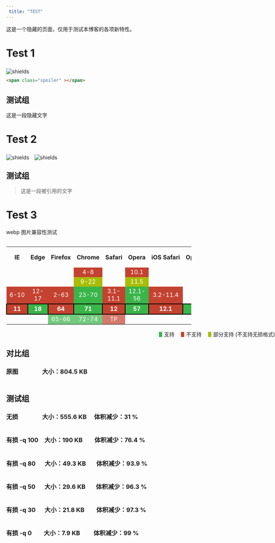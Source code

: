 ```yaml
---
 title: "TEST"
---
```

<!-- 
<img alt="shields" src="" style="float: left; margin: 5px 1em 0px 0px" >
<img alt="" src="https://mogeko.github.io/images/test/" >
<span class="spoiler" ></span>
&emsp;&emsp;
 -->

这是一个隐藏的页面，仅用于测试本博客的各项新特性。



# Test 1

<img alt="shields" src="https://img.shields.io/badge/%E9%9A%90%E8%97%8F%E6%96%87%E5%AD%97%20-pass-green.svg" style="float: left; margin: 5px 1em 0px 0px" ><br>

```html
<span class="spoiler" ></span>
```

## 测试组

<span class="spoiler" >这是一段隐藏文字</span>

# Test 2

<img alt="shields" src="https://img.shields.io/badge/%E6%96%B0%C2%B7%E5%BC%95%E7%94%A8%E6%A0%87%E7%AD%BE-pass-green.svg" style="float: left; margin: 5px 1em 0px 0px" ><img alt="shields" src="https://img.shields.io/badge/%E5%A4%9C%E6%99%9A%E6%A8%A1%E5%BC%8F%20-pass-green.svg" style="float: left; margin: 5px 1em 0px 0px" ><br>

## 测试组

> 这是一段被引用的文字

# Test 3

webp 图片兼容性测试

<div  style="overflow:auto">
<table>
  <tbody><tr  style="text-align:center;line-height:1.5em">
      <th>IE</th>
      <th>Edge</th>
      <th>Firefox</th>
      <th>Chrome</th>
      <th>Safari</th>
      <th>Opera</th>
      <th nowrap="nowrap">iOS Safari</th>
      <th nowrap="nowrap">Opera Mini</th>
      <th>Android Browser</th>
      <th>Blackberry Browser</th>
      <th nowrap="nowrap">Opera Mobile</th>
      <th nowrap="nowrap">Chrome for<br>Android</th>
      <th nowrap="nowrap">Firefox for<br>Android</th>
      <th nowrap="nowrap">IE Mobile</th>
      <th nowrap="nowrap">UC Browser<br>for Android</th>
      <th>Samsung Internet</th>
      <th nowrap="nowrap">QQ Browser</th>
      <th>Baidu Browser</th>
  </tr>
  <tr style="color:#ffffff;text-align:center">
      <td></td>
      <td></td>
      <td></td>
      <td style="background-color:#c44230;">4-8</td>
      <td></td>
      <td style="background-color:#c44230;">10.1</td>
      <td></td>
      <td></td>
      <td style="background-color:#c44230;">2.1-3</td>
      <td></td>
      <td></td>
      <td></td>
      <td></td>
      <td></td>
      <td></td>
      <td></td>
      <td></td>
      <td></td>
  </tr>
  <tr style="color:#ffffff;text-align:center">
      <td></td>
      <td></td>
      <td></td>
      <td style="background-color:#A8BD04;">9-22</td>
      <td></td>
      <td style="background-color:#A8BD04;">11.5</td>
      <td></td>
      <td></td>
      <td style="background-color:#A8BD04;">4-4.1</td>
      <td></td>
      <td></td>
      <td></td>
      <td></td>
      <td></td>
      <td></td>
      <td></td>
      <td></td>
      <td></td>
  </tr>
  <tr style="color:#ffffff;text-align:center">
      <td style="background-color:#c44230;" nowrap="nowrap">6-10</td>
      <td style="background-color:#c44230;">12-17</td>
      <td style="background-color:#c44230;">2-63</td>
      <td style="background-color:#39b54a;">23-70</td>
      <td style="background-color:#c44230;">3.1-11.1</td>
      <td style="background-color:#39b54a;">12.1-56</td>
      <td style="background-color:#c44230;" nowrap="nowrap">3.2-11.4</td>
      <td></td>
      <td style="background-color:#39b54a;">4.2-4.4.4</td>
      <td style="background-color:#c44230;">7</td>
      <td style="background-color:#39b54a;">12-12.1</td>
      <td></td>
      <td></td>
      <td style="background-color:#c44230;">10</td>
      <td></td>
      <td style="background-color:#39b54a;">4-6.2</td>
      <td></td>
      <td></td>
  </tr>
  <tr style="color:#ffffff;text-align:center;font-weight:bold">
      <td style="background-color:#c44230;border:2px solid #000000">11</td>
      <td style="background-color:#39b54a;border:2px solid #000000">18</td>
      <td style="background-color:#c44230;border:2px solid #000000">64</td>
      <td style="background-color:#39b54a;border:2px solid #000000">71</td>
      <td style="background-color:#c44230;border:2px solid #000000">12</td>
      <td style="background-color:#39b54a;border:2px solid #000000">57</td>
      <td style="background-color:#c44230;border:2px solid #000000">12.1</td>
      <td style="background-color:#39b54a;border:2px solid #000000">all</td>
      <td style="background-color:#39b54a;border:2px solid #000000">67</td>
      <td style="background-color:#c44230;border:2px solid #000000">10</td>
      <td style="background-color:#39b54a;border:2px solid #000000">46</td>
      <td style="background-color:#39b54a;border:2px solid #000000">70</td>
      <td style="background-color:#c44230;border:2px solid #000000">63</td>
      <td style="background-color:#c44230;border:2px solid #000000">11</td>
      <td style="background-color:#39b54a;border:2px solid #000000">11.8</td>
      <td style="background-color:#39b54a;border:2px solid #000000">7.2</td>
      <td style="background-color:#39b54a;border:2px solid #000000">1.2</td>
      <td style="background-color:#39b54a;border:2px solid #000000">7.12</td>
  </tr>
  <tr style="color:#ffffff;text-align:center;opacity:0.7">
      <td></td>
      <td></td>
      <td style="background-color:#39b54a;">65-66</td>
      <td style="background-color:#39b54a;">72-74</td>
      <td style="background-color:#c44230;">TP</td>
      <td></td>
      <td></td>
      <td></td>
      <td></td>
      <td></td>
      <td></td>
      <td></td>
      <td></td>
      <td></td>
      <td></td>
      <td></td>
      <td></td>
      <td></td>
  </tr>
</tbody></table>
<div style="position: absolute;right: 0px;">
    <span style="color:#39b54a">▋</span>支持&emsp;
    <span style="color:#c44230">▋</span>不支持&emsp;
    <span style="color:#A8BD04">▋</span>部分支持 (不支持无损格式)
</div>
</div>

<br>

## 对比组

### 原图 &ensp;&emsp;&emsp;&emsp; 大小：804.5 KB

<img alt="" src="https://mogeko.github.io/images/test/webp_comparison.png" >

## 测试组

### 无损 &ensp;&emsp;&emsp;&emsp; 大小：555.6 KB&emsp; 体积减少：31 %

<img alt="" src="https://mogeko.github.io/images/test/webp_test1.webp" >

### 有损 -q 100&emsp;大小：190 KB &ensp;&emsp; 体积减少：76.4 %

<img alt="" src="https://mogeko.github.io/images/test/webp_test2.webp" >

### 有损 -q 80&ensp;&emsp;大小：49.3 KB&ensp;&emsp; 体积减少：93.9 %

<img alt="" src="https://mogeko.github.io/images/test/webp_test3.webp" >

### 有损 -q 50&ensp;&emsp;大小：29.6 KB&ensp;&emsp; 体积减少：96.3 %

<img alt="" src="https://mogeko.github.io/images/test/webp_test4.webp" >

### 有损 -q 30&ensp;&emsp;大小：21.8 KB &ensp;&emsp; 体积减少：97.3 %

<img alt="" src="https://mogeko.github.io/images/test/webp_test5.webp" >

### 有损 -q 0&ensp;&ensp;&emsp;大小：7.9 KB&ensp;&ensp;&emsp; 体积减少：99 %

<img alt="" src="https://mogeko.github.io/images/test/webp_test6.webp" >



